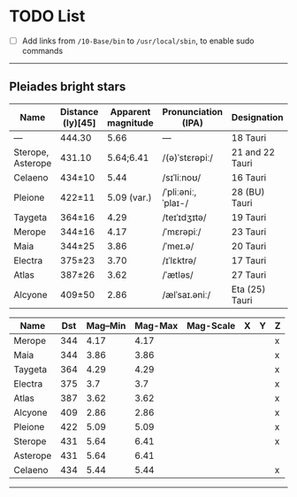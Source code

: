 # TODO List

- [ ] Add links from `/10-Base/bin` to `/usr/local/sbin`, to enable sudo commands

***

## Pleiades bright stars
| Name              | Distance (ly)[45] | Apparent magnitude | Pronunciation (IPA) | Designation     | Stellar classification |
| ----------------- | ----------------- | ------------------ | ------------------- | --------------- | ---------------------- |
| —                 | 444.30            | 5.66               | —                   | 18 Tauri        | B8V                    |
| Sterope, Asterope | 431.10            | 5.64;6.41          | /(ə)ˈstɛrəpiː/      | 21 and 22 Tauri | B8Ve/B9V               |
| Celaeno           | 434±10            | 5.44               | /sɪˈliːnoʊ/         | 16 Tauri        | B7IV                   |
| Pleione           | 422±11            | 5.09 (var.)        | /ˈpliːəniː, ˈplaɪ-/ | 28 (BU) Tauri   | B8IVpe                 |
| Taygeta           | 364±16            | 4.29               | /teɪˈɪdʒɪtə/        | 19 Tauri        | B6V                    |
| Merope            | 344±16            | 4.17               | /ˈmɛrəpiː/          | 23 Tauri        | B6IVev                 |
| Maia              | 344±25            | 3.86               | /ˈmeɪ.ə/            | 20 Tauri        | B7III                  |
| Electra           | 375±23            | 3.70               | /ɪˈlɛktrə/          | 17 Tauri        | B6IIIe                 |
| Atlas             | 387±26            | 3.62               | /ˈætləs/            | 27 Tauri        | B8III                  |
| Alcyone           | 409±50            | 2.86               | /ælˈsaɪ.əniː/       | Eta (25) Tauri  | B7IIIe                 |


| Name     | Dst | Mag–Min | Mag-Max | Mag-Scale | X | Y | Z |
| -------- | --- | ------- | ------- | --------- | - | - | - |
| Merope   | 344 | 4.17    | 4.17    |           |   |   | x |
| Maia     | 344 | 3.86    | 3.86    |           |   |   | x |
| Taygeta  | 364 | 4.29    | 4.29    |           |   |   | x |
| Electra  | 375 | 3.7     | 3.7     |           |   |   | x |
| Atlas    | 387 | 3.62    | 3.62    |           |   |   | x |
| Alcyone  | 409 | 2.86    | 2.86    |           |   |   | x |
| Pleione  | 422 | 5.09    | 5.09    |           |   |   | x |
| Sterope  | 431 | 5.64    | 6.41    |           |   |   | x |
| Asterope | 431 | 5.64    | 6.41    |           |   |   |   |
| Celaeno  | 434 | 5.44    | 5.44    |           |   |   | x |

***
